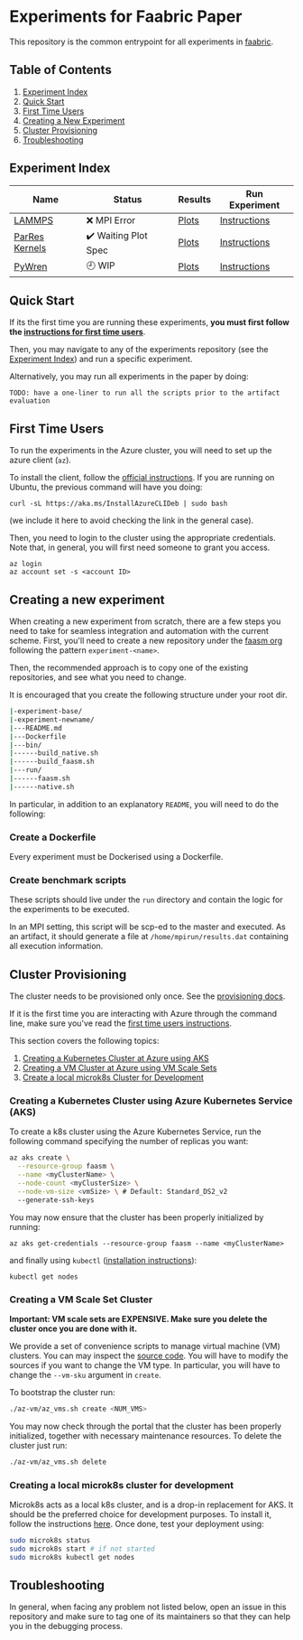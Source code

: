 # Experiments for Faabric Paper

This repository is the common entrypoint for all experiments in [faabric](
    https://github.com/faasm/faabric).

## Table of Contents

1. [Experiment Index](#experiment-index)
2. [Quick Start](#quick-start)
3. [First Time Users](#first-time-users)
4. [Creating a New Experiment](#new-experiment) 
5. [Cluster Provisioning](#cluster-provisioning)
6. [Troubleshooting](#troubleshooting)

## Experiment Index <a name="experiment-index">

| Name | Status | Results | Run Experiment |
| --- | --- | --- | --- |
| [LAMMPS](https://github.com/faasm/experiment-lammps) | :x: MPI Error | [Plots](https://github.com/faasm/experiment-base/blob/master/plots/README.md) | [Instructions](https://github.com/faasm/experiment-lammps/blob/master/README.md) |
| [ParRes Kernels](https://github.com/faasm/experiment-kernels) | :heavy_check_mark: Waiting Plot Spec | [Plots](https://github.com/faasm/experiment-base/blob/master/plots/README.md) | [Instructions](https://github.com/faasm/experiment-kernels/blob/master/README.md) |
| [PyWren](https://github.com/faasm/experiment-pywren) | :clock9: WIP | [Plots](https://github.com/faasm/experiment-master/blob/master/plots/README.md) | [Instructions](https://github.com/faasm/experiment-pywren/blob/master/README.md) |

## Quick Start <a name="quick-start">

If its the first time you are running these experiments, **you must first follow
the [instructions for first time users](#first-time-users)**.

Then, you may navigate to any of the experiments repository (see the [Experiment
Index](#experiment-index)) and run a specific experiment.

Alternatively, you may run all experiments in the paper by doing:
```
TODO: have a one-liner to run all the scripts prior to the artifact evaluation
```

## First Time Users <a name="first-time-users">

To run the experiments in the Azure cluster, you will need to set up the azure
client (`az`).

To install the client, follow the [official instructions](
  https://docs.microsoft.com/en-us/cli/azure/install-azure-cli).
If you are running on Ubuntu, the previous command will have you doing:
```
curl -sL https://aka.ms/InstallAzureCLIDeb | sudo bash
```
(we include it here to avoid checking the link in the general case).

Then, you need to login to the cluster using the appropriate credentials.
Note that, in general, you will first need someone to grant you access.
```
az login
az account set -s <account ID>
```

## Creating a new experiment <a name="new-experiment">

When creating a new experiment from scratch, there are a few steps you need to
take for seamless integration and automation with the current scheme.
First, you'll need to create a new repository under the [faasm org](
  https://github.com/faasm) following the pattern `experiment-<name>`.

Then, the recommended approach is to copy one of the existing repositories, and
see what you need to change.

It is encouraged that you create the following structure under your root dir.
```bash
|-experiment-base/
|-experiment-newname/
|---README.md
|---Dockerfile
|---bin/
|------build_native.sh
|------build_faasm.sh
|---run/
|------faasm.sh
|------native.sh

```

In particular, in addition to an explanatory `README`, you will need to do the
following:

### Create a Dockerfile

Every experiment must be Dockerised using a Dockerfile.

### Create benchmark scripts

These scripts should live under the `run` directory and contain the logic for the 
experiments to be executed.

In an MPI setting, this script will be scp-ed to the master and executed.
As an artifact, it should generate a file at `/home/mpirun/results.dat`
containing all execution information.

## Cluster Provisioning <a name="cluster-provisioning">

The cluster needs to be provisioned only once. See the [provisioning docs](docs/provisioning).

If it is the first time you are interacting with Azure through the command
line, make sure you've read the [first time users instructions](#first-time-users).

This section covers the following topics:
1. [Creating a Kubernetes Cluster at Azure using AKS](#aks-cluster)
2. [Creating a VM Cluster at Azure using VM Scale Sets](#vmss-cluster)
3. [Create a local microk8s Cluster for Development](#microk8s-cluster)

### Creating a Kubernetes Cluster using Azure Kubernetes Service (AKS) <a name="aks-cluster">

To create a k8s cluster using the Azure Kubernetes Service, run the following
command specifying the number of replicas you want:
```bash
az aks create \
  --resource-group faasm \
  --name <myClusterName> \
  --node-count <myClusterSize> \
  --node-vm-size <vmSize> \ # Default: Standard_DS2_v2
  --generate-ssh-keys 
```
You may now ensure that the cluster has been properly initialized by running:
```
az aks get-credentials --resource-group faasm --name <myClusterName>
```
and finally using `kubectl` ([installation instructions](
https://kubernetes.io/docs/tasks/tools/install-kubectl/)):
```
kubectl get nodes
```

### Creating a VM Scale Set Cluster <a name="vmss-cluster">

**Important: VM scale sets are EXPENSIVE. Make sure you delete the cluster once
you are done with it.**

We provide a set of convenience scripts to manage virtual machine (VM) clusters.
You can may inspect the [source code](
  https://github.com/faasm/experiment-base/blob/master/az-vm/az_vms.sh).
You will have to modify the sources if you want to change the VM type.
In particular, you will have to change the `--vm-sku` argument in `create`.

To bootstrap the cluster run:
```bash
./az-vm/az_vms.sh create <NUM_VMS>
```

You may now check through the portal that the cluster has been properly
initialized, together with necessary maintenance resources.
To delete the cluster just run:
```bash
./az-vm/az_vms.sh delete
```

### Creating a local microk8s cluster for development <a name="microk8s-cluster">

Microk8s acts as a local k8s cluster, and is a drop-in replacement for AKS.
It should be the preferred choice for development purposes.
To install it, follow the instructions [here](
  https://microk8s.io/).
Once done, test your deployment using:
```bash
sudo microk8s status
sudo microk8s start # if not started
sudo microk8s kubectl get nodes
```

## Troubleshooting <a name="troubleshooting">

In general, when facing any problem not listed below, open an issue in this
repository and make sure to tag one of its maintainers so that they can help
you in the debugging process.

